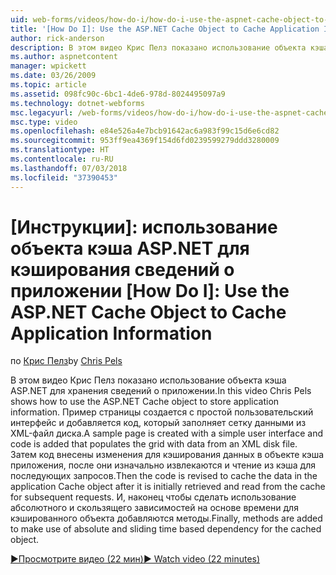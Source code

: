 ```yaml
---
uid: web-forms/videos/how-do-i/how-do-i-use-the-aspnet-cache-object-to-cache-application-information
title: '[How Do I]: Use the ASP.NET Cache Object to Cache Application Information | Microsoft Docs'
author: rick-anderson
description: В этом видео Крис Пелз показано использование объекта кэша ASP.NET для хранения сведений о приложении. Пример страницы создается с простой пользовательский интерфейс...
ms.author: aspnetcontent
manager: wpickett
ms.date: 03/26/2009
ms.topic: article
ms.assetid: 098fc90c-6bc1-4de6-978d-8024495097a9
ms.technology: dotnet-webforms
msc.legacyurl: /web-forms/videos/how-do-i/how-do-i-use-the-aspnet-cache-object-to-cache-application-information
msc.type: video
ms.openlocfilehash: e84e526a4e7bcb91642ac6a983f99c15d6e6cd82
ms.sourcegitcommit: 953ff9ea4369f154d6fd0239599279ddd3280009
ms.translationtype: HT
ms.contentlocale: ru-RU
ms.lasthandoff: 07/03/2018
ms.locfileid: "37390453"
---
```

<a name="how-do-i-use-the-aspnet-cache-object-to-cache-application-information"></a>[Инструкции]: использование объекта кэша ASP.NET для кэширования сведений о приложении
[How Do I]: Use the ASP.NET Cache Object to Cache Application Information
====================
<span data-ttu-id="7072d-104">по [Крис Пелз](https://twitter.com/chrispels)</span><span class="sxs-lookup"><span data-stu-id="7072d-104">by [Chris Pels](https://twitter.com/chrispels)</span></span>

<span data-ttu-id="7072d-105">В этом видео Крис Пелз показано использование объекта кэша ASP.NET для хранения сведений о приложении.</span><span class="sxs-lookup"><span data-stu-id="7072d-105">In this video Chris Pels shows how to use the ASP.NET Cache object to store application information.</span></span> <span data-ttu-id="7072d-106">Пример страницы создается с простой пользовательский интерфейс и добавляется код, который заполняет сетку данными из XML-файл диска.</span><span class="sxs-lookup"><span data-stu-id="7072d-106">A sample page is created with a simple user interface and code is added that populates the grid with data from an XML disk file.</span></span> <span data-ttu-id="7072d-107">Затем код внесены изменения для кэширования данных в объекте кэша приложения, после они изначально извлекаются и чтение из кэша для последующих запросов.</span><span class="sxs-lookup"><span data-stu-id="7072d-107">Then the code is revised to cache the data in the application Cache object after it is initially retrieved and read from the cache for subsequent requests.</span></span> <span data-ttu-id="7072d-108">И, наконец чтобы сделать использование абсолютного и скользящего зависимостей на основе времени для кэшированного объекта добавляются методы.</span><span class="sxs-lookup"><span data-stu-id="7072d-108">Finally, methods are added to make use of absolute and sliding time based dependency for the cached object.</span></span>

[<span data-ttu-id="7072d-109">&#9654;Просмотрите видео (22 мин)</span><span class="sxs-lookup"><span data-stu-id="7072d-109">&#9654; Watch video (22 minutes)</span></span>](https://channel9.msdn.com/Blogs/ASP-NET-Site-Videos/how-do-i-use-the-aspnet-cache-object-to-cache-application-information)
